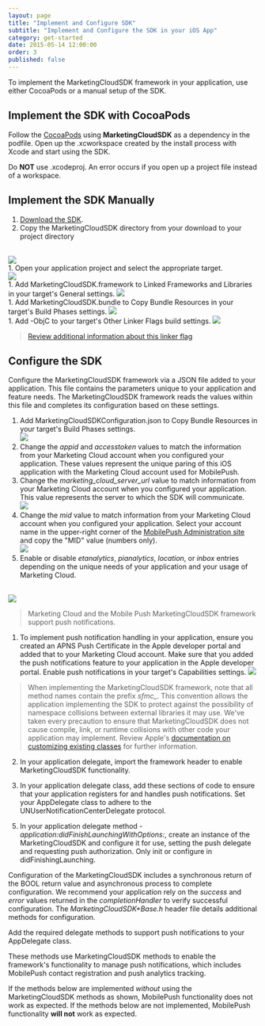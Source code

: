 ```yaml
---
layout: page
title: "Implement and Configure SDK"
subtitle: "Implement and Configure the SDK in your iOS App"
category: get-started
date: 2015-05-14 12:00:00
order: 3
published: false
---
```

To implement the MarketingCloudSDK framework in your application, use either CocoaPods or a manual setup of the SDK.

## Implement the SDK with CocoaPods

Follow the [CocoaPods](https://guides.cocoapods.org/using/using-cocoapods.html) using **MarketingCloudSDK** as a dependency in the podfile. Open up the .xcworkspace created by the install process with Xcode and start using the SDK.

Do **NOT** use .xcodeproj. An error occurs if you open up a project file instead of a workspace.

## Implement the SDK Manually

1. [Download the SDK]({{site.codeurl}}).
1. Copy the MarketingCloudSDK directory from your download to your project directory
<br/>
<img class="img-responsive" src="{{ site.baseurl }}/assets/SDKConfigure1.png" /><br/>
1. Open your application project and select the appropriate target.
<br/>
<img class="img-responsive" src="{{ site.baseurl }}/assets/SDKConfigure2.png" /><br/>
1. Add MarketingCloudSDK.framework to Linked Frameworks and Libraries in your target's General settings.
<img class="img-responsive" src="{{ site.baseurl }}/assets/SDKConfigure3.png" /><br/>
1. Add MarketingCloudSDK.bundle to Copy Bundle Resources in your target's Build Phases settings.
<img class="img-responsive" src="{{ site.baseurl }}/assets/SDKConfigure4.png" /><br/>
1. Add -ObjC to your target's Other Linker Flags build settings.
<img class="img-responsive" src="{{ site.baseurl }}/assets/SDKConfigure5.png" /><br/>

> [Review additional information about this linker flag](https://developer.apple.com/library/content/qa/qa1490/_index.html)

## Configure the SDK

Configure the MarketingCloudSDK framework via a JSON file added to your application. This file contains the parameters unique to your application and feature needs. The MarketingCloudSDK framework reads the values within this file and completes its configuration based on these settings.

1. Add MarketingCloudSDKConfiguration.json to Copy Bundle Resources in your target's Build Phases settings.<br/><img class="img-responsive" src="{{ site.baseurl }}/assets/SDKConfigure6.png" /><br/>
2. Change the *appid* and *accesstoken* values to match the information from your Marketing Cloud account when you configured your application. These values represent the unique paring of this iOS application with the Marketing Cloud account used for MobilePush.
3. Change the *marketing_cloud_server_url* value to match information from your Marketing Cloud account when you configured your application. This value represents the server to which the SDK will communicate.<br/><img class="img-responsive" src="{{ site.baseurl }}/assets/setupConfigValues.png" /><br/>
4. Change the *mid* value to match information from your Marketing Cloud account when you configured your application. Select your account name in the upper-right corner of the [MobilePush Administration site](https://mc.exacttarget.com/cloud/#app/MobilePush/MobilePush/) and copy the "MID" value (numbers only).<br/><img class="img-responsive" src="{{ site.baseurl }}/assets/setupMidValues.png" /><br/>
1. Enable or disable *etanalytics*, *pianalytics*, *location*, or *inbox* entries depending on the unique needs of your application and your usage of Marketing Cloud.

<br/><img class="img-responsive" src="{{ site.baseurl }}/assets/SDKConfigure7.png" /><br/>


> Marketing Cloud and the Mobile Push MarketingCloudSDK framework support push notifications.


1. To implement push notification handling in your application, ensure you created an APNS Push Certificate in the Apple developer portal and added that to your Marketing Cloud account. Make sure that you added the push notifications feature to your application in the Apple developer portal. Enable push notifications in  your target's Capabilities settings. <img class="img-responsive" src="{{ site.baseurl }}/assets/SDKConfigure8.png" /><br/>
> When implementing the MarketingCloudSDK framework, note that all method names contain the prefix *sfmc_*. This convention allows the application implementing the SDK to protect against the possibility of namespace collisions between external libraries it may use. We've taken every precaution to ensure that MarketingCloudSDK does not cause compile, link, or runtime collisions with other code your application may implement. Review Apple's [documentation on customizing existing classes](https://developer.apple.com/library/content/documentation/Cocoa/Conceptual/ProgrammingWithObjectiveC/CustomizingExistingClasses/CustomizingExistingClasses.html#//apple_ref/doc/uid/TP40011210-CH6-SW4) for further information.
2. In your application delegate, import the framework header to enable MarketingCloudSDK functionality.<br/><script src="https://gist.github.com/1fd881bd6bd0b81fc53fac4763d758ba.js"></script>
<script src="https://gist.github.com/e98010d99755e03fa470b7f6bea2522e.js"></script>
3. In your application delegate class, add these sections of code to ensure that your application registers for and handles push notifications. Set your AppDelegate class to adhere to the UNUserNotificationCenterDelegate protocol.<br/><script src="https://gist.github.com/de3ba047a63c27ec8d88fc8e6eaa4f5d.js"></script>
<script src="https://gist.github.com/88c8b6247e1e1cdce48a19dc0c19e304.js"></script>

5. In your application delegate method *-application:didFinishLaunchingWithOptions:*, create an instance of the MarketingCloudSDK and configure it for use, setting the push delegate and requesting push authorization. Only init or configure in didFinishingLaunching.<br/><script src="https://gist.github.com/1770c3d15eff943946ba254203d9ae87.js"></script>
<script src="https://gist.github.com/9cdc6399bd6adf576371d5a5cc512b71.js"></script>

Configuration of the MarketingCloudSDK includes a synchronous return of the BOOL return value and asynchronous process to complete configuration. We recommend your application rely on the *success* and *error* values returned in the *completionHandler* to verify successful configuration. The *MarketingCloudSDK+Base.h* header file details additional methods for configuration.

Add the required delegate methods to support push notifications to your AppDelegate class.

These methods use  MarketingCloudSDK methods to enable the framework's functionality to manage push notifications, which includes MobilePush contact registration and push analytics tracking.

If the methods below are implemented *without* using the MarketingCloudSDK methods as shown, MobilePush functionality does not work as expected. If the methods below are not implemented, MobilePush functionality **will not** work as expected.

<script src="https://gist.github.com/948f26f2acf00add2655885e3ec5d1aa.js"></script>
<script src="https://gist.github.com/14a82bd3208be864e0ace803e7d6632f.js"></script>
